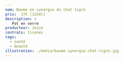 ```yaml
---
nom: Baume en synergie du chat tigré
prix:  17€ (125ml)
description: >
   Pot en verre
producteur: Josie
contrats: tisanes
tags: 
  - santé
  - beauté
illustration: ./media/baume-synergie-chat-tigre.jpg
---
```


